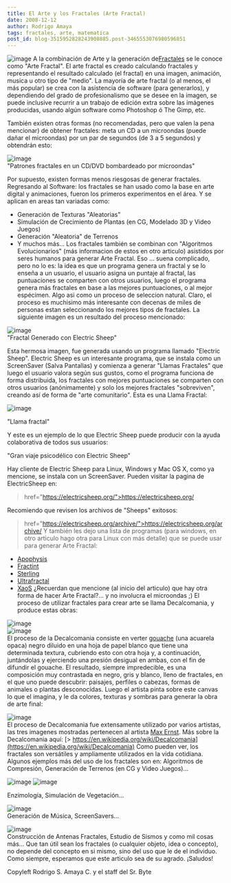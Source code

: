 ```yaml
---
title: El Arte y los Fractales (Arte Fractal)
date: 2008-12-12
author: Rodrigo Amaya
tags: fractales, arte, matematica
post_id: blog-3515952828243908885.post-3465553076980596851
---
```


![image](https://upload.wikimedia.org/wikipedia/en/9/94/Www_y23_com--fractal----Lg_Z010121Z.jpg)    A la combinación de Arte y la generación de[Fractales](https://www.srbyte.com/2008/12/qu-son-los-fractales.html) se le
conoce como "Arte Fractal". El arte fractal es creado calculando fractales y representando el resultado calculado (el fractal) en una imagen, animación, musica u otro tipo de "medio". La mayoría de arte fractal (o al menos, el más popular) se crea con la asistencia de software (para generarlos), y dependiendo del grado de profesionalismo que se desee en la imagen, se puede inclusive recurrir a un trabajo de edición extra sobre las imágenes producidas, usando algún software como Photoshop ó The Gimp, etc.

También existen otras formas (no recomendadas, pero que valen la pena mencionar) de obtener fractales: meta un CD a un microondas (puede dañar el microondas) por un par de segundos (de 3 a 5 segundos) y obtendrán esto:

![image](https://3.bp.blogspot.com/_ayvorITawE4/SUFj2laJMrI/AAAAAAAABz8/j95wJ3wXMj4/s320/MicroondasDVD.jpg)    
"Patrones fractales en un
CD/DVD bombardeado por microondas"

Por supuesto, existen formas menos riesgosas de generar fractales. Regresando al Software: los fractales se han usado como la base en arte digital y animaciones, fueron los primeros experimentos en el área. Y se aplican en areas tan variadas como:

- Generación de Texturas "Aleatorias"
- Simulación de Crecimiento de Plantas (en CG, Modelado 3D y Video Juegos)
- Generación "Aleatoria" de Terrenos
- Y muchos más...
Los fractales también se combinan con "Algoritmos Evolucionarios" (más informacion de estos en otro articulo) asistidos por seres humanos para generar Arte Fractal. Eso ... suena complicado, pero no lo es: la idea es que un programa genera un fractal y se lo enseña a un usuario, el usuario asigna un puntaje al fractal, las puntuaciones se comparten con otros usuarios, luego el programa genera más fractales en base a las mejores puntuaciones, o al mejor espécimen. Algo asi como un proceso de seleccion natural. Claro, el proceso es muchisimo más interesante con decenas de miles de personas estan seleccionando los mejores tipos de fractales. La siguiente imagen es un resultado del proceso mencionado:

![image](https://upload.wikimedia.org/wikipedia/commons/5/52/Electricsheep-3404.jpg)    
"Fractal Generado con Electric Sheep"

Esta hermosa imagen, fue generada usando un programa llamado "Electric Sheep". Electric Sheep es un interesante programa, que se instala como un ScreenSaver (Salva Pantallas) y comienza a generar "Llamas Fractales" que luego el usuario valora según sus gustos, como el programa funciona de forma distribuida, los fractales con mejores puntuaciones se comparten con otros usuarios (anónimamente) y solo los mejores fractales "sobreviven", creando así de forma de "arte comunitario". Esta es una Llama Fractal:

![image](https://upload.wikimedia.org/wikipedia/commons/thumb/e/e6/Swirly_belt444.jpg/800px-Swirly_belt444.jpg)    

"Llama
fractal"

Y este es un ejemplo de lo que Electric Sheep puede producir con la ayuda colaborativa de todos sus usuarios:

"Gran viaje psicodélico con
Electric Sheep"

Hay cliente de Electric Sheep para Linux, Windows y Mac OS X, como ya mencione, se instala con un ScreenSaver. Pueden visitar la pagina de ElectricSheep en:

> href="https://electricsheep.org/">https://electricsheep.org/

Recomiendo que revisen los archivos de "Sheeps" exitosos:

> href="https://electricsheep.org/archive/">https://electricsheep.org/archive/
Y también les dejo una lista de programas (para windows, en otro articulo hago otra para Linux con más detalle) que se puede usar para generar Arte Fractal:

- [Apophysis](https://www.apophysis.org/)
- [Fractint](https://spanky.triumf.ca/www/fractint/fractint.html)
- [Sterling](https://soler7.com/Fractals/Sterling2.html)
- [Ultrafractal](https://www.ultrafractal.com/)
- [XaoS](https://wmi.math.u-szeged.hu/xaos/doku.php)
¿Recuerdan que mencione (al inicio del articulo) que hay otra forma de hacer Arte Fractal?... y no involucra el microondas ;) El proceso de utilizar fractales para crear arte se llama Decalcomania, y produce estas obras:

![image](https://3.bp.blogspot.com/_ayvorITawE4/SUEx8MBf0OI/AAAAAAAABzM/7kXltqMuPqY/s320/ernst6a.jpg)    
![image](https://2.bp.blogspot.com/_ayvorITawE4/SUEx7xhvplI/AAAAAAAABzE/gEEvfxHKO4s/s320/ernst1.jpg)    
El proceso de la Decalcomania consiste en verter [gouache](https://en.wikipedia.org/wiki/Gouache) (una acuarela opaca) negro diluido en una hoja de papel blanco que tiene una determinada textura, cubriendo esto con otra hoja y, a continuación, juntándolas y ejerciendo una presión desigual en ambas, con el fin de difundir el gouache. El resultado, siempre impredecible, es una composición muy contrastada en negro, gris y blanco, lleno de fractales, en el que uno puede descubrir: paisajes, perfiles o cabezas, formas de animales o plantas desconocidas. Luego el artista pinta sobre este canvas lo que el imagina, y le da colores, texturas y sombras para generar la obra de arte final:

![image](https://2.bp.blogspot.com/_ayvorITawE4/SUEx8cyhL1I/AAAAAAAABzU/UUFZqy8XXoU/s320/ernst3.jpg)    
El proceso de Decalcomania fue extensamente utilizado por varios artistas, las tres imagenes mostradas pertenecen al artista [Max Ernst](https://www.abcgallery.com/E/ernst/ernst.html). Más sobre la Decalcomania aquí:
[> https://en.wikipedia.org/wiki/Decalcomania](https://en.wikipedia.org/wiki/Decalcomania) Como
pueden ver, los fractales son versátiles y ampliamente utilizados en la vida cotidiana. Algunos ejemplos más del uso de los fractales son en: Algoritmos de Compresión, Generación de Terrenos (en CG y Video Juegos)...

![image](https://2.bp.blogspot.com/_ayvorITawE4/SUE3IC0iEkI/AAAAAAAABzs/jmP5aZIW_Uc/s320/Mandelbrot_island.jpg)    ![image](https://upload.wikimedia.org/wikipedia/commons/6/6d/Animated_fractal_mountain.gif)    

Enzimología, Simulación de Vegetación...

![image](https://4.bp.blogspot.com/_ayvorITawE4/SUE3G1RRhaI/AAAAAAAABzc/JkQWPSMpLrg/s320/Dragon_trees.jpg)    
Generación de Música, ScreenSavers...

![image](https://3.bp.blogspot.com/_ayvorITawE4/SUE3ITp6vJI/AAAAAAAABz0/Dg-FPTbYgX0/s320/Menger_5.jpg)    
Construcción de Antenas Fractales, Estudio de Sismos y como mil cosas más... Que tan útil sean los fractales (o cualquier objeto, idea o concepto), no depende del concepto en si mismo, sino del uso que le de el individuo. Como siempre, esperamos que este articulo sea de su agrado. ¡Saludos!

Copyleft Rodrigo S. Amaya C. y el staff del Sr. Byte